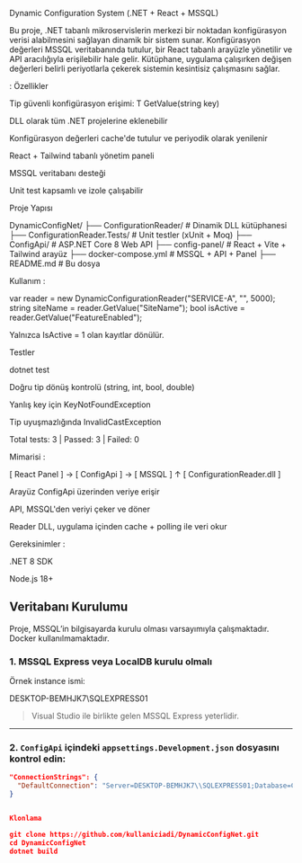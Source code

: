 Dynamic Configuration System (.NET + React + MSSQL)

Bu proje, .NET tabanlı mikroservislerin merkezi bir noktadan konfigürasyon verisi alabilmesini sağlayan dinamik bir sistem sunar.
Konfigürasyon değerleri MSSQL veritabanında tutulur, bir React tabanlı arayüzle yönetilir ve API aracılığıyla erişilebilir hale gelir.
Kütüphane, uygulama çalışırken değişen değerleri belirli periyotlarla çekerek sistemin kesintisiz çalışmasını sağlar.

: Özellikler

Tip güvenli konfigürasyon erişimi: T GetValue<T>(string key)

DLL olarak tüm .NET projelerine eklenebilir

Konfigürasyon değerleri cache'de tutulur ve periyodik olarak yenilenir

React + Tailwind tabanlı yönetim paneli

MSSQL veritabanı desteği

Unit test kapsamlı ve izole çalışabilir

 Proje Yapısı

DynamicConfigNet/
├── ConfigurationReader/           # Dinamik DLL kütüphanesi
├── ConfigurationReader.Tests/     # Unit testler (xUnit + Moq)
├── ConfigApi/                     # ASP.NET Core 8 Web API
├── config-panel/                  # React + Vite + Tailwind arayüz
├── docker-compose.yml             # MSSQL + API + Panel
├── README.md                      # Bu dosya

 Kullanım : 

var reader = new DynamicConfigurationReader("SERVICE-A", "<connection-string>", 5000);
string siteName = reader.GetValue<string>("SiteName");
bool isActive = reader.GetValue<bool>("FeatureEnabled");

Yalnızca IsActive = 1 olan kayıtlar dönülür.


 Testler

dotnet test

Doğru tip dönüş kontrolü (string, int, bool, double)

Yanlış key için KeyNotFoundException

Tip uyuşmazlığında InvalidCastException

Total tests: 3 | Passed: 3 | Failed: 0

 Mimarisi : 

[ React Panel ] → [ ConfigApi ] → [ MSSQL ]
                         ↑
               [ ConfigurationReader.dll ]

Arayüz ConfigApi üzerinden veriye erişir

API, MSSQL'den veriyi çeker ve döner

Reader DLL, uygulama içinden cache + polling ile veri okur

 Gereksinimler : 

.NET 8 SDK

Node.js 18+


##  Veritabanı Kurulumu

Proje, MSSQL’in bilgisayarda kurulu olması varsayımıyla çalışmaktadır. Docker kullanılmamaktadır.

### 1. MSSQL Express veya LocalDB kurulu olmalı

Örnek instance ismi:

DESKTOP-BEMHJK7\SQLEXPRESS01


> Visual Studio ile birlikte gelen MSSQL Express yeterlidir.

---

### 2. `ConfigApi` içindeki `appsettings.Development.json` dosyasını kontrol edin:

```json
"ConnectionStrings": {
  "DefaultConnection": "Server=DESKTOP-BEMHJK7\\SQLEXPRESS01;Database=ConfigurationsDb;Trusted_Connection=True;TrustServerCertificate=True;"
}


Klonlama

git clone https://github.com/kullaniciadi/DynamicConfigNet.git
cd DynamicConfigNet
dotnet build
